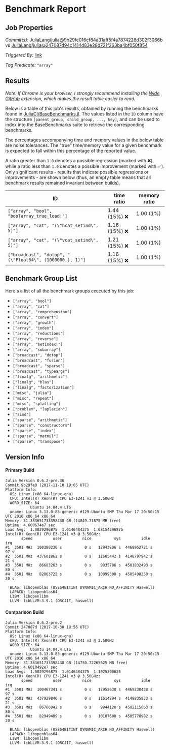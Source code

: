 # Benchmark Report

## Job Properties

*Commit(s):* [JuliaLang/julia@9b29fe016cf84a31aff5f4a7874226d302f3066b](https://github.com/JuliaLang/julia/commit/9b29fe016cf84a31aff5f4a7874226d302f3066b) vs [JuliaLang/julia@247087d94c1414d83e28d721f263ba4bf050f854](https://github.com/JuliaLang/julia/commit/247087d94c1414d83e28d721f263ba4bf050f854)

*Triggered By:* [link](https://github.com/JuliaLang/julia/pull/24519#issuecomment-343613911)

*Tag Predicate:* `"array"`

## Results

*Note: If Chrome is your browser, I strongly recommend installing the [Wide GitHub](https://chrome.google.com/webstore/detail/wide-github/kaalofacklcidaampbokdplbklpeldpj?hl=en)
extension, which makes the result table easier to read.*

Below is a table of this job's results, obtained by running the benchmarks found in
[JuliaCI/BaseBenchmarks.jl](https://github.com/JuliaCI/BaseBenchmarks.jl). The values
listed in the `ID` column have the structure `[parent_group, child_group, ..., key]`,
and can be used to index into the BaseBenchmarks suite to retrieve the corresponding
benchmarks.

The percentages accompanying time and memory values in the below table are noise tolerances. The "true"
time/memory value for a given benchmark is expected to fall within this percentage of the reported value.

A ratio greater than `1.0` denotes a possible regression (marked with :x:), while a ratio less
than `1.0` denotes a possible improvement (marked with :white_check_mark:). Only significant results - results
that indicate possible regressions or improvements - are shown below (thus, an empty table means that all
benchmark results remained invariant between builds).

| ID | time ratio | memory ratio |
|----|------------|--------------|
| `["array", "bool", "boolarray_true_load!"]` | 1.44 (15%) :x: | 1.00 (1%)  |
| `["array", "cat", "(\"hcat_setind\", 5)"]` | 1.16 (15%) :x: | 1.00 (1%)  |
| `["array", "cat", "(\"vcat_setind\", 5)"]` | 1.21 (15%) :x: | 1.00 (1%)  |
| `["broadcast", "dotop", "(\"Float64\", (1000000,), 1)"]` | 1.16 (15%) :x: | 1.00 (1%)  |

## Benchmark Group List

Here's a list of all the benchmark groups executed by this job:

- `["array", "bool"]`
- `["array", "cat"]`
- `["array", "comprehension"]`
- `["array", "convert"]`
- `["array", "growth"]`
- `["array", "index"]`
- `["array", "reductions"]`
- `["array", "reverse"]`
- `["array", "setindex!"]`
- `["array", "subarray"]`
- `["broadcast", "dotop"]`
- `["broadcast", "fusion"]`
- `["broadcast", "sparse"]`
- `["broadcast", "typeargs"]`
- `["linalg", "arithmetic"]`
- `["linalg", "blas"]`
- `["linalg", "factorization"]`
- `["misc", "julia"]`
- `["misc", "repeat"]`
- `["misc", "splatting"]`
- `["problem", "laplacian"]`
- `["simd"]`
- `["sparse", "arithmetic"]`
- `["sparse", "constructors"]`
- `["sparse", "index"]`
- `["sparse", "matmul"]`
- `["sparse", "transpose"]`

## Version Info

#### Primary Build

```
Julia Version 0.6.2-pre.36
Commit 9b29fe0 (2017-11-10 19:05 UTC)
Platform Info:
  OS: Linux (x86_64-linux-gnu)
  CPU: Intel(R) Xeon(R) CPU E3-1241 v3 @ 3.50GHz
  WORD_SIZE: 64
           Ubuntu 14.04.4 LTS
  uname: Linux 3.13.0-85-generic #129-Ubuntu SMP Thu Mar 17 20:50:15 UTC 2016 x86_64 x86_64
Memory: 31.383651733398438 GB (14849.71875 MB free)
Uptime: 4.600674e7 sec
Load Avg:  1.0029296875  1.0146484375  1.08154296875
Intel(R) Xeon(R) CPU E3-1241 v3 @ 3.50GHz: 
       speed         user         nice          sys         idle          irq
#1  3501 MHz  100380236 s          0 s   17943806 s  4468952721 s         97 s
#2  3501 MHz  437601862 s          0 s   11605442 s  4148797942 s         21 s
#3  3501 MHz   86683263 s          0 s    9935786 s  4501832493 s         80 s
#4  3501 MHz   82863722 s          0 s   10099300 s  4505498250 s         20 s

  BLAS: libopenblas (USE64BITINT DYNAMIC_ARCH NO_AFFINITY Haswell)
  LAPACK: libopenblas64_
  LIBM: libopenlibm
  LLVM: libLLVM-3.9.1 (ORCJIT, haswell)

```

#### Comparison Build

```
Julia Version 0.6.2-pre.2
Commit 247087d (2017-10-30 18:56 UTC)
Platform Info:
  OS: Linux (x86_64-linux-gnu)
  CPU: Intel(R) Xeon(R) CPU E3-1241 v3 @ 3.50GHz
  WORD_SIZE: 64
           Ubuntu 14.04.4 LTS
  uname: Linux 3.13.0-85-generic #129-Ubuntu SMP Thu Mar 17 20:50:15 UTC 2016 x86_64 x86_64
Memory: 31.383651733398438 GB (14750.72265625 MB free)
Uptime: 4.6010492e7 sec
Load Avg:  1.0029296875  1.0146484375  1.1025390625
Intel(R) Xeon(R) CPU E3-1241 v3 @ 3.50GHz: 
       speed         user         nice          sys         idle          irq
#1  3501 MHz  100467341 s          0 s   17952630 s  4469230438 s         97 s
#2  3501 MHz  437929846 s          0 s   11614294 s  4148835833 s         21 s
#3  3501 MHz   86766042 s          0 s    9944120 s  4502115863 s         80 s
#4  3501 MHz   82949409 s          0 s   10107600 s  4505778982 s         20 s

  BLAS: libopenblas (USE64BITINT DYNAMIC_ARCH NO_AFFINITY Haswell)
  LAPACK: libopenblas64_
  LIBM: libopenlibm
  LLVM: libLLVM-3.9.1 (ORCJIT, haswell)

```
